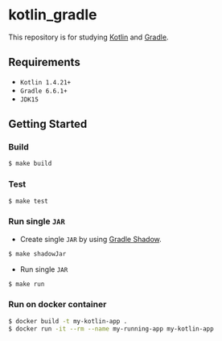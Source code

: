 # kotlin_gradle

This repository is for studying [Kotlin](https://kotlinlang.org/) and [Gradle](https://gradle.org/).

## Requirements

* `Kotlin 1.4.21+`
* `Gradle 6.6.1+`
* `JDK15`

## Getting Started

### Build

```bash
$ make build
```

### Test

```bash
$ make test
```

### Run single `JAR`

* Create single `JAR` by using [Gradle Shadow](https://github.com/johnrengelman/shadow).

```bash
$ make shadowJar
```

* Run single `JAR`

```bash
$ make run
```

### Run on docker container

```bash
$ docker build -t my-kotlin-app .
$ docker run -it --rm --name my-running-app my-kotlin-app
```
